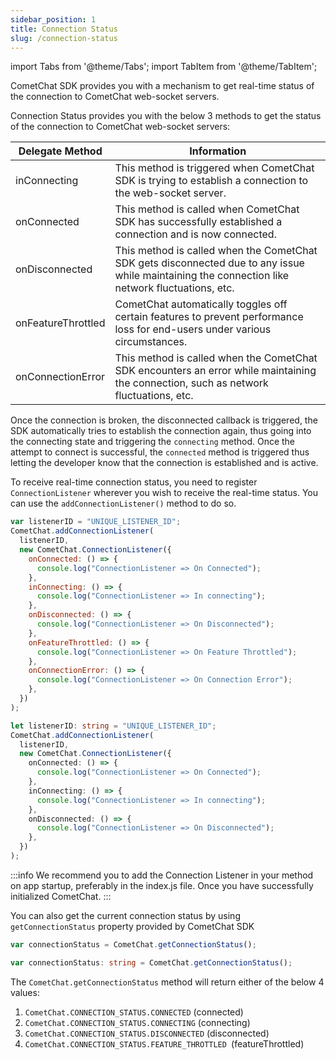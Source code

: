 ```yaml
---
sidebar_position: 1
title: Connection Status
slug: /connection-status
---
```


import Tabs from '@theme/Tabs';
import TabItem from '@theme/TabItem';

CometChat SDK provides you with a mechanism to get real-time status of the connection to CometChat web-socket servers.

Connection Status provides you with the below 3 methods to get the status of the connection to CometChat web-socket servers:

| Delegate Method    | Information                                                                                                                                      |
| ------------------ | ------------------------------------------------------------------------------------------------------------------------------------------------ |
| inConnecting       | This method is triggered when CometChat SDK is trying to establish a connection to the web-socket server.                                        |
| onConnected        | This method is called when CometChat SDK has successfully established a connection and is now connected.                                         |
| onDisconnected     | This method is called when the CometChat SDK gets disconnected due to any issue while maintaining the connection like network fluctuations, etc. |
| onFeatureThrottled | CometChat automatically toggles off certain features to prevent performance loss for end-users under various circumstances.                      |
| onConnectionError  | This method is called when the CometChat SDK encounters an error while maintaining the connection, such as network fluctuations, etc.            |

Once the connection is broken, the disconnected callback is triggered, the SDK automatically tries to establish the connection again, thus going into the connecting state and triggering the `connecting` method. Once the attempt to connect is successful, the `connected` method is triggered thus letting the developer know that the connection is established and is active.

To receive real-time connection status, you need to register `ConnectionListener` wherever you wish to receive the real-time status. You can use the `addConnectionListener()` method to do so.

<Tabs>
<TabItem value="Connection Listener" label="Connection Listener">

```javascript
var listenerID = "UNIQUE_LISTENER_ID";
CometChat.addConnectionListener(
  listenerID,
  new CometChat.ConnectionListener({
    onConnected: () => {
      console.log("ConnectionListener => On Connected");
    },
    inConnecting: () => {
      console.log("ConnectionListener => In connecting");
    },
    onDisconnected: () => {
      console.log("ConnectionListener => On Disconnected");
    },
    onFeatureThrottled: () => {
      console.log("ConnectionListener => On Feature Throttled");
    },
    onConnectionError: () => {
      console.log("ConnectionListener => On Connection Error");
    },
  })
);
```

</TabItem>
<TabItem value="Typescript" label="Typescript">

```typescript
let listenerID: string = "UNIQUE_LISTENER_ID";
CometChat.addConnectionListener(
  listenerID,
  new CometChat.ConnectionListener({
    onConnected: () => {
      console.log("ConnectionListener => On Connected");
    },
    inConnecting: () => {
      console.log("ConnectionListener => In connecting");
    },
    onDisconnected: () => {
      console.log("ConnectionListener => On Disconnected");
    },
  })
);
```

</TabItem>
</Tabs>

:::info
We recommend you to add the Connection Listener in your method on app startup, preferably in the index.js file. Once you have successfully initialized CometChat.
:::

You can also get the current connection status by using `getConnectionStatus` property provided by CometChat SDK

<Tabs>
<TabItem value="Get Connection Status" label="Get Connection Status">

```javascript
var connectionStatus = CometChat.getConnectionStatus();
```

</TabItem>
<TabItem value="Typescript" label="Typescript">

```typescript
var connectionStatus: string = CometChat.getConnectionStatus();
```

</TabItem>
</Tabs>

The `CometChat.getConnectionStatus` method will return either of the below 4 values:

1. `CometChat.CONNECTION_STATUS.CONNECTED` (connected)
2. `CometChat.CONNECTION_STATUS.CONNECTING` (connecting)
3. `CometChat.CONNECTION_STATUS.DISCONNECTED` (disconnected)
4. `CometChat.CONNECTION_STATUS.FEATURE_THROTTLED `(featureThrottled)
